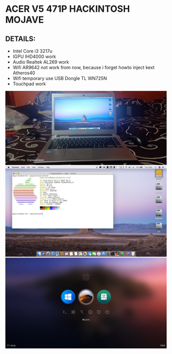 # ACER V5 471P HACKINTOSH MOJAVE
## DETAILS:
- Intel Core i3 3217u
- IGPU IHD4000 work
- Audio Realtek AL269 work
- Wifi AR9642 not work from now, because i forget howto inject kext Atheros40
- Wifi temporary use USB Dongle TL WN725N
- Touchpad work

![Pic](https://github.com/iskakfatoni/ACER-V5-471P-HACKINTOSH-MOJAVE/blob/master/Picture/WhatsApp%20Image%202020-04-24%20at%2005.10.11.jpeg)
![Pic](https://github.com/iskakfatoni/ACER-V5-471P-HACKINTOSH-MOJAVE/blob/master/Picture/94490547_10218598019800171_1907879873666351104_o.jpg)
![Pic](https://github.com/iskakfatoni/ACER-V5-471P-HACKINTOSH-MOJAVE/blob/master/Picture/94887712_10218598198564640_1057920530281136128_o.jpg)
